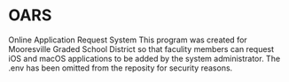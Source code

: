 # OARS
Online Application Request System
This program was created for Mooresville Graded School District so that faculity members can request iOS and macOS applications to be added by the system administrator.
The .env has been omitted from the reposity for security reasons.

